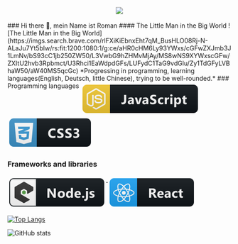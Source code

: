 <p align="center">
<img src="https://readme-typing-svg.demolab.com?font=Fira+Code&size=19&pause=1000&center=true&multiline=true&width=435&height=70&lines=Learn+something+new+to+get+better;Dont+stop+on+what+you+can+do">
<p>
### Hi there 👋,  mein Name ist Roman
#### The Little Man in the Big World
![The Little Man in the Big World](https://imgs.search.brave.com/rlFXiKiEbnxEht7qM_BusHLO08Rj-N-ALaJu7Yt5blw/rs:fit:1200:1080:1/g:ce/aHR0cHM6Ly93YWxs/cGFwZXJmb3J1LmNv/bS93cC1jb250ZW50/L3VwbG9hZHMvMjAy/MS8wNS9XYWxscGFw/ZXItU2hvb3Rpbmct/U3Rhci1EaWdpdGFs/LUFydC1TaG9vdGlu/Zy1TdGFyLVBhaW50/aW40MS5qcGc)
*Progressing in programming, learning languages(English, Deutsch, little Chinese), trying to be well-rounded.*
### Programming languages
<a href="#">
    <img src="svg/dev/languages/js.svg" alt="js" style="vertical-align:top; margin:6px 4px">
  </a> 
<a href="#">
    <img src="svg/dev/languages/css3.svg" alt="css3" style="vertical-align:top; margin:6px 4px">
  </a>  

### Frameworks and libraries
<a href="#">
    <img src="svg/dev/frameworks/nodejs_larger.svg" alt="nodejs_larger" style="vertical-align:top; margin:6px 4px">
  </a>  
<a href="#">
    <img src="svg/dev/frameworks/react.svg" alt="react" style="vertical-align:top; margin:6px 4px">
  </a>  

[![Top Langs](https://github-readme-stats.vercel.app/api/top-langs/?username=HeenLight)](https://github.com/anuraghazra/github-readme-stats)

![GitHub stats](https://github-readme-stats.vercel.app/api?username=HeenLight&show_icons=true&count_private=true)  

